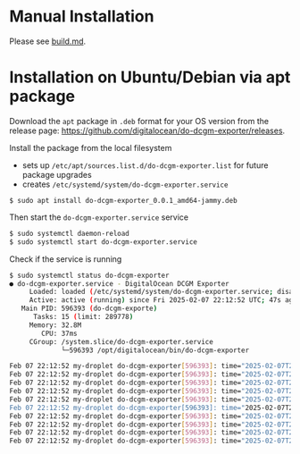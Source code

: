 # Manual Installation 

Please see [build.md](build.md).

# Installation on Ubuntu/Debian via apt package
Download the `apt` package in `.deb` format for your OS version from the release page: https://github.com/digitalocean/do-dcgm-exporter/releases.

Install the package from the local filesystem
- sets up `/etc/apt/sources.list.d/do-dcgm-exporter.list` for future package upgrades
- creates `/etc/systemd/system/do-dcgm-exporter.service`
```
$ sudo apt install do-dcgm-exporter_0.0.1_amd64-jammy.deb
```

Then start the `do-dcgm-exporter.service` service

```bash
$ sudo systemctl daemon-reload
$ sudo systemctl start do-dcgm-exporter.service
```

Check if the service is running

```bash
$ sudo systemctl status do-dcgm-exporter
● do-dcgm-exporter.service - DigitalOcean DCGM Exporter
     Loaded: loaded (/etc/systemd/system/do-dcgm-exporter.service; disabled; vendor preset: enabled)
     Active: active (running) since Fri 2025-02-07 22:12:52 UTC; 47s ago
   Main PID: 596393 (do-dcgm-exporte)
      Tasks: 15 (limit: 289778)
     Memory: 32.8M
        CPU: 37ms
     CGroup: /system.slice/do-dcgm-exporter.service
             └─596393 /opt/digitalocean/bin/do-dcgm-exporter

Feb 07 22:12:52 my-droplet do-dcgm-exporter[596393]: time="2025-02-07T22:12:52Z" level=info msg="Initializing system entities of type: NvSwitch"
Feb 07 22:12:52 my-droplet do-dcgm-exporter[596393]: time="2025-02-07T22:12:52Z" level=info msg="Not collecting NvSwitch metrics: no switches to monitor"
Feb 07 22:12:52 my-droplet do-dcgm-exporter[596393]: time="2025-02-07T22:12:52Z" level=info msg="Initializing system entities of type: NvLink"
Feb 07 22:12:52 my-droplet do-dcgm-exporter[596393]: time="2025-02-07T22:12:52Z" level=info msg="Not collecting NvLink metrics: no switches to monitor"
Feb 07 22:12:52 my-droplet do-dcgm-exporter[596393]: time="2025-02-07T22:12:52Z" level=info msg="Not collecting CPU metrics: no fields to watch for devi>
Feb 07 22:12:52 my-droplet do-dcgm-exporter[596393]: time="2025-02-07T22:12:52Z" level=info msg="Not collecting CPU Core metrics: no fields to watch for>
Feb 07 22:12:52 my-droplet do-dcgm-exporter[596393]: time="2025-02-07T22:12:52Z" level=info msg="Pipeline starting"
Feb 07 22:12:52 my-droplet do-dcgm-exporter[596393]: time="2025-02-07T22:12:52Z" level=info msg="Starting webserver"
Feb 07 22:12:52 my-droplet do-dcgm-exporter[596393]: time="2025-02-07T22:12:52Z" level=info msg="Listening on" address="[::]:9401"
Feb 07 22:12:52 my-droplet do-dcgm-exporter[596393]: time="2025-02-07T22:12:52Z" level=info msg="TLS is disabled." address="[::]:9401" http2=false
```